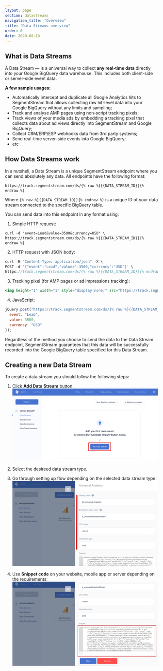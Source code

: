 ```yaml
---
layout: page
section: datastreams
navigation_title: "Overview"
title: "Data Streams overview"
order: 0
date: 2020-08-18
---
```


## What is Data Streams

A Data Stream — is a universal way to collect **any real-time data** directly into your Google BigQuery data warehouse. This includes both client-side or server-side event data.

**A few sample usages:**

- Automatically intercept and duplicate all Google Analytics hits to SegmentStream that allows collecting raw hit-level data into your Google BigQuery without any limits and sampling;
- Track and analyse AMP pages using non-script tracking pixels;
- Track views of your media ads by embedding a tracking pixel that collects data about ad views directly into SegmentStream and Google BigQuery;
- Collect CRM/ERP/ESP webhooks data from 3rd party systems;
- Send real-time server-side events into Google BigQuery;
- etc

## How Data Streams work

In a nutshell, a Data Stream is a unique SegmentStream endpoint where you can send absolutely any data. All endpoints have the following format:

```
https://track.segmentstream.com/ds/{% raw %}{{DATA_STREAM_ID}}{% endraw %}
```

Where `{% raw %}{{DATA_STREAM_ID}}{% endraw %}` is a unique ID of your data stream connected to the specific BigQuery table.

You can send data into this endpoint in any format using:

1. Simple HTTP request:
```
curl -d "event=Lead&value=3500&currency=USD" \
https://track.segmentstream.com/ds/{% raw %}{{DATA_STREAM_ID}}{% endraw %}
```

2. HTTP request with JSON body:
```jsx
curl -H "Content-Type: application/json" -X \ 
POST -d '{"event":"Lead","valuee":3500,"currency":"USD"}' \
https://track.segmentstream.com/ds/{% raw %}{{DATA_STREAM_ID}}{% endraw %}
```

3. Tracking pixel (for AMP pages or ad impressions tracking):
```jsx
<img height="1" width="1" style="display:none;" src="https://track.segmentstream.com/ds/{% raw %}{{DATA_STREAM_ID}}{% endraw %}?event=ad_view&placement=DV360&type=banner" />
```

4. JavaScript:
```jsx
jQuery.post("https://track.segmentstream.com/ds/{% raw %}{{DATA_STREAM_ID}}{% endraw %}", { 
  event: "Lead",
  value: 3500,
  currency: "USD"
});
```

Regardless of the method you choose to send the data to the Data Stream endpoint, SegmentStream guarantees that this data will be successfully recorded into the Google BigQuery table specified for this Data Stream.

## Creating a new Data Stream

To create a data stream you should follow the following steps:

1. Click **Add Data Stream** button:
![Add BigQuery data stream](/img/datastreams/data-stream-add.png)

2. Select the desireed data stream type.

3. Go through setting up flow depending on the selected data stream type:
![Set up BigQuery data stream](/img/datastreams/data-stream-setup.png)

4. Use **Snippet code** on your website, mobile app or server depending on the requirements:
![Use code of BigQuery data stream](/img/datastreams/data-stream-snippet.png)
